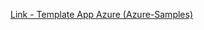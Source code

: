 [Link - Template App Azure (Azure-Samples)](https://github.com/Azure-Samples/azure-zabbix-templates)
